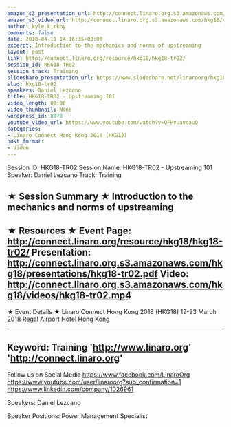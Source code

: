 ```yaml
---
amazon_s3_presentation_url: http://connect.linaro.org.s3.amazonaws.com/hkg18/presentations/hkg18-tr02.pdf
amazon_s3_video_url: http://connect.linaro.org.s3.amazonaws.com/hkg18/videos/hkg18-tr02.mp4
author: kyle.kirkby
comments: false
date: 2018-04-11 14:16:35+00:00
excerpt: Introduction to the mechanics and norms of upstreaming
layout: post
link: http://connect.linaro.org/resource/hkg18/hkg18-tr02/
session_id: HKG18-TR02
session_track: Training
slideshare_presentation_url: https://www.slideshare.net/linaroorg/hkg18tr02-upstreaming-101
slug: hkg18-tr02
speakers: Daniel Lezcano
title: HKG18-TR02 - Upstreaming 101
video_length: 00:00
video_thumbnail: None
wordpress_id: 8878
youtube_video_url: https://www.youtube.com/watch?v=OFHyuavoauQ
categories:
- Linaro Connect Hong Kong 2018 (HKG18)
post_format:
- Video
---
```


Session ID: HKG18-TR02
Session Name: HKG18-TR02 - Upstreaming 101
Speaker: Daniel Lezcano
Track: Training


★ Session Summary ★
Introduction to the mechanics and norms of upstreaming
---------------------------------------------------
★ Resources ★
Event Page: http://connect.linaro.org/resource/hkg18/hkg18-tr02/
Presentation: http://connect.linaro.org.s3.amazonaws.com/hkg18/presentations/hkg18-tr02.pdf
Video: http://connect.linaro.org.s3.amazonaws.com/hkg18/videos/hkg18-tr02.mp4
 ---------------------------------------------------
★ Event Details ★
Linaro Connect Hong Kong 2018 (HKG18)
19-23 March 2018 
Regal Airport Hotel Hong Kong

---------------------------------------------------
Keyword: Training
'http://www.linaro.org'
'http://connect.linaro.org'
---------------------------------------------------
Follow us on Social Media
https://www.facebook.com/LinaroOrg
https://www.youtube.com/user/linaroorg?sub_confirmation=1
https://www.linkedin.com/company/1026961

Speakers: Daniel Lezcano

Speaker Positions: Power Management Specialist


